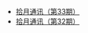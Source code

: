 - [拾月通讯（第33期）](https://www.skyue.com/23111016.html)
- [拾月通讯（第32期）](https://www.skyue.com/23100819.html)
